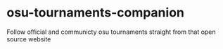 # osu-tournaments-companion
Follow official and communicty osu tournaments straight from that open source website
